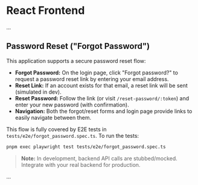 # React Frontend

...

## Password Reset ("Forgot Password")

This application supports a secure password reset flow:

- **Forgot Password:** On the login page, click "Forgot password?" to request a password reset link by entering your email address.
- **Reset Link:** If an account exists for that email, a reset link will be sent (simulated in dev).
- **Reset Password:** Follow the link (or visit `/reset-password/:token`) and enter your new password (with confirmation).
- **Navigation:** Both the forgot/reset forms and login page provide links to easily navigate between them.

This flow is fully covered by E2E tests in `tests/e2e/forgot_password.spec.ts`. To run the tests:

```sh
pnpm exec playwright test tests/e2e/forgot_password.spec.ts
```

> **Note:** In development, backend API calls are stubbed/mocked. Integrate with your real backend for production.

...